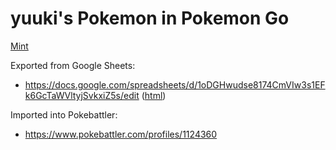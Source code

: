 # yuuki's Pokemon in Pokemon Go

[Mint](https://min.togetter.com/QlBNRl7)

Exported from Google Sheets:

* https://docs.google.com/spreadsheets/d/1oDGHwudse8174CmVIw3s1EFk6GcTaWVltyjSvkxiZ5s/edit ([html](https://docs.google.com/spreadsheets/d/e/2PACX-1vS--2srW-URGq9_aaCTjeIIQ0fZpqDCza45tpytC3P8J1TgShCqNCjKDgthrbx1kY4TemvkSpixuejW/pubhtml))

Imported into Pokebattler:

* https://www.pokebattler.com/profiles/1124360
